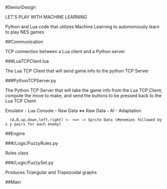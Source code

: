 #SeniorDesign

LET'S PLAY WITH MACHINE LEARNING

Python and Lua code that utilizes Machine Learning to autonomously learn to play NES games

##Communication

TCP connection between a Lua client and a Python server

###LuaTCPClient.lua

The Lua TCP Client that will send game info to the python TCP Server

###PythonTCPServer.py

The Python TCP Server that will take the game info from the Lua TCP Client, compute the move to make, and send the buttons to be pressed back to the Lua TCP Client

Emulator - Lua Console - Raw Data <=> Raw Data - AI - Adaptation

      (A,B,up,down,left,right) <- <=> -> Sprite Data (#enemies followed by x y pairs for each enemy)

##Engine

###/Logic/FuzzyRules.py

Rules class

###/Logic/FuzzySet.py

Produces Triangular and Trapezoidal graphs

##Main